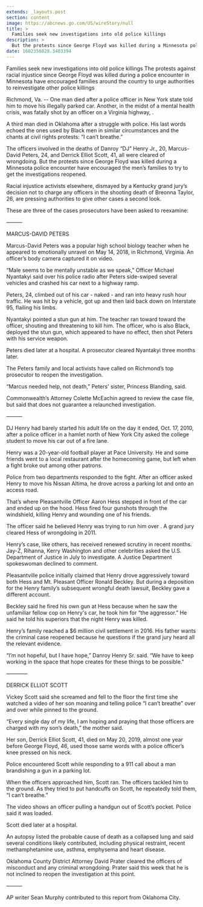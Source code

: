 ```yaml
--- 
extends: _layouts.post 
section: content 
image: https://abcnews.go.com/US/wireStory/null 
title: > 
  Families seek new investigations into old police killings 
description: > 
  But the protests since George Floyd was killed during a Minnesota police encounter have encouraged the men’s families to try to get the investigations reopened.Peters died later at a hospital.“Marcus needed help, not death,” Peters' sister, Princess Blanding, said.After an officer asked Henry to move his Nissan Altima, he drove across a parking lot and onto an access road.Scott died later at a hospital. 
date: 1602356828.3403394 
--- 
```

Families seek new investigations into old police killings The protests against racial injustice since George Floyd was killed during a police encounter in Minnesota have encouraged families around the country to urge authorities to reinvestigate other police killings

Richmond, Va. -- One man died after a police officer in New York state told him to move his illegally parked car. Another, in the midst of a mental health crisis, was fatally shot by an officer on a Virginia highway, .

A third man died in Oklahoma after a struggle with police. His last words echoed the ones used by Black men in similar circumstances and the chants at civil rights protests: “I can’t breathe.”

The officers involved in the deaths of Danroy “DJ” Henry Jr., 20, Marcus-David Peters, 24, and Derrick Elliot Scott, 41, all were cleared of wrongdoing. But the protests since George Floyd was killed during a Minnesota police encounter have encouraged the men’s families to try to get the investigations reopened.

Racial injustice activists elsewhere, dismayed by a Kentucky grand jury’s decision not to charge any officers in the shooting death of Breonna Taylor, 26, are pressing authorities to give other cases a second look.

These are three of the cases prosecutors have been asked to reexamine:

———

MARCUS-DAVID PETERS

Marcus-David Peters was a popular high school biology teacher when he appeared to emotionally unravel on May 14, 2018, in Richmond, Virginia. An officer’s body camera captured it on video.

“Male seems to be mentally unstable as we speak,” Officer Michael Nyantakyi said over his police radio after Peters side-swiped several vehicles and crashed his car next to a highway ramp.

Peters, 24, climbed out of his car - naked - and ran into heavy rush hour traffic. He was hit by a vehicle, got up and then laid back down on Interstate 95, flailing his limbs.

Nyantakyi pointed a stun gun at him. The teacher ran toward toward the officer, shouting and threatening to kill him. The officer, who is also Black, deployed the stun gun, which appeared to have no effect, then shot Peters with his service weapon.

Peters died later at a hospital. A prosecutor cleared Nyantakyi three months later.

The Peters family and local activists have called on Richmond’s top prosecutor to reopen the investigation.

“Marcus needed help, not death,” Peters' sister, Princess Blanding, said.

Commonwealth’s Attorney Colette McEachin agreed to review the case file, but said that does not guarantee a relaunched investigation.

———

DJ Henry had barely started his adult life on the day it ended, Oct. 17, 2010, after a police officer in a hamlet north of New York City asked the college student to move his car out of a fire lane.

Henry was a 20-year-old football player at Pace University. He and some friends went to a local restaurant after the homecoming game, but left when a fight broke out among other patrons.

Police from two departments responded to the fight. After an officer asked Henry to move his Nissan Altima, he drove across a parking lot and onto an access road.

That’s where Pleasantville Officer Aaron Hess stepped in front of the car and ended up on the hood. Hess fired four gunshots through the windshield, killing Henry and wounding one of his friends.

The officer said he believed Henry was trying to run him over . A grand jury cleared Hess of wrongdoing in 2011.

Henry’s case, like others, has received renewed scrutiny in recent months. Jay-Z, Rihanna, Kerry Washington and other celebrities asked the U.S. Department of Justice in July to investigate. A Justice Department spokeswoman declined to comment.

Pleasantville police initially claimed that Henry drove aggressively toward both Hess and Mt. Pleasant Officer Ronald Beckley. But during a deposition for the Henry family’s subsequent wrongful death lawsuit, Beckley gave a different account.

Beckley said he fired his own gun at Hess because when he saw the unfamiliar fellow cop on Henry's car, he took him for “the aggressor.” He said he told his superiors that the night Henry was killed.

Henry’s family reached a $6 million civil settlement in 2016. His father wants the criminal case reopened because he questions if the grand jury heard all the relevant evidence.

“I’m not hopeful, but I have hope,” Danroy Henry Sr. said. “We have to keep working in the space that hope creates for these things to be possible."

————

DERRICK ELLIOT SCOTT

Vickey Scott said she screamed and fell to the floor the first time she watched a video of her son moaning and telling police “I can’t breathe” over and over while pinned to the ground.

“Every single day of my life, I am hoping and praying that those officers are charged with my son’s death,” the mother said.

Her son, Derrick Elliot Scott, 41, died on May 20, 2019, almost one year before George Floyd, 46, used those same words with a police officer’s knee pressed on his neck.

Police encountered Scott while responding to a 911 call about a man brandishing a gun in a parking lot.

When the officers approached him, Scott ran. The officers tackled him to the ground. As they tried to put handcuffs on Scott, he repeatedly told them, “I can’t breathe.”

The video shows an officer pulling a handgun out of Scott’s pocket. Police said it was loaded.

Scott died later at a hospital.

An autopsy listed the probable cause of death as a collapsed lung and said several conditions likely contributed, including physical restraint, recent methamphetamine use, asthma, emphysema and heart disease.

Oklahoma County District Attorney David Prater cleared the officers of misconduct and any criminal wrongdoing. Prater said this week that he is not inclined to reopen the investigation at this point.

———

AP writer Sean Murphy contributed to this report from Oklahoma City.